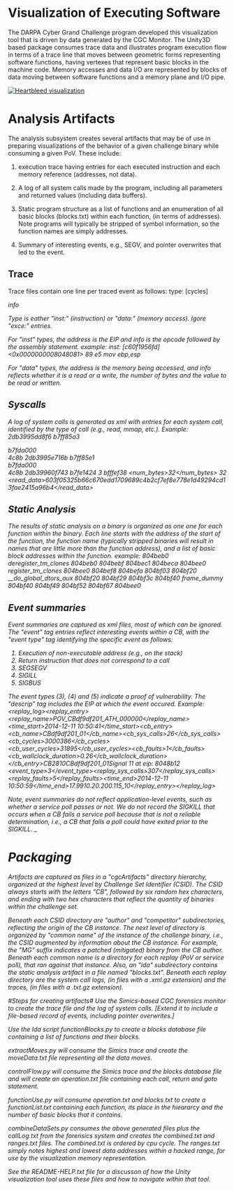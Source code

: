 # Visualization of Executing Software #
The DARPA Cyber Grand Challenge program developed this visualization tool
that is driven by data generated by the CGC Monitor.  The Unity3D based
package consumes trace data and illustrates program execution flow in terms
of a trace line that moves between geometric forms representing software
functions, having vertexes that represent basic blocks in the machine code.
Memory accesses and data I/O are represented by blocks of data moving between
software functions and a memory plane and I/O pipe.

[![Heartbleed visualization](https://i.ytimg.com/vi/07M_j2NGC_o/2.jpg)](https://youtu.be/07M_j2NGC_o)

# Analysis Artifacts #
The analysis subsystem creates several artifacts that may be of use
in preparing visualizations of the behavior of a
given challenge binary while consuming a given PoV.  These include:

1. execution trace having entries for each executed instruction and
each memory reference (addresses, not data).

2. A log of all system calls made by the program, including all
parameters and returned values (including data buffers).

3. Static program structure as a list of functions and an enumeration
of all basic blocks (blocks.txt) within each function, (in terms of addresses).
Note programs will typically be stripped of symbol information, so
the function names are simply addresses.

4. Summary of interesting events, e.g., SEGV, and pointer overwrites
that led to the event.

## Trace ##
Trace files contain one line per traced event as follows:
    type: [cycles] <address> info

Type is eather "inst:" (instruction) or "data:" (memory access).  Igore "exce:" entries.

For "inst" types, the address is the EIP and info is the opcode followed by the assembly statement.
example:
    inst: [c60f1956fd] <0x0000000008048081> 89 e5             mov ebp,esp

For "data" types, the address is the memory being accessed, and info reflects whether
it is a read or a write, the number of bytes and the value to be read or written.

## Syscalls ##
A log of system calls is generated as xml with entries for each
system call, identified by the type of call (e.g., read, mmap, etc.).
Example:
      <mmap>
        <cycle>2db3995dd8f6</cycle>
        <eip>b7ff85a3</eip>
        <address>b7fda000</address>
        <size>4c8b</size>
      </mmap>
      <munmap>
        <cycle>2db3995e716b</cycle>
        <eip>b7ff85e1</eip>
        <address>b7fda000</address>
        <size>4c8b</size>
      </munmap>
      <read>
        <cycle>2db39960f743</cycle>
        <eip>b7fe1424</eip>
        <fd>3</fd>
        <buf>bfffef38</buf>
        <num_bytes>32</num_bytes>
        <count>32</count>
        <read_data>603f05325b66c670edd1709689c4b2cf7ef8e778e1d49294cd13fae2415a96b4</read_data>
      </read>

## Static Analysis ##
The results of static analysis on a binary is organized as one one for
each function within the binary.  Each line starts with the address of
the start of the function, the function name (typically stripped binaries
will result in names that are little more than the function address), and
a list of basic block addresses within the function.
example:
    804beb0 deregister_tm_clones 804beb0 804bebf 804bec1 804beca
    804bee0 register_tm_clones 804bee0 804bef8 804befa 804bf03
    804bf20 __do_global_dtors_aux 804bf20 804bf29 804bf3c
    804bf40 frame_dummy 804bf40 804bf49 804bf52 804bf67 804bee0

## Event summaries ##
Event summaries are captured as xml files, most of which can be ignored.
The "event" tag entries reflect interesting events within a CB, with
the "event type" tag identifying the specific event as follows:
1. Execution of non-executable address (e.g., on the stack)
2. Return instruction that does not correspond to a call
3. SEGSEGV
4. SIGILL
5. SIGBUS

The event types (3), (4) and (5) indicate a proof of vulnerability.
The "descrip" tag includes the EIP at which the event occured.
Example:
<replay_log><replay_entry><replay_name>POV_CBdf9df201_ATH_000000</replay_name><time_start>2014-12-11 10:50:41</time_start><cb_entry><cb_name>CBdf9df201_01</cb_name><cb_sys_calls>26</cb_sys_calls><cb_cycles>3000386</cb_cycles><cb_user_cycles>31895</cb_user_cycles><cb_faults>1</cb_faults><cb_wallclock_duration>0.26</cb_wallclock_duration></cb_entry><event><source><kind>CB</kind><pid>2810</pid><comm>CBdf9df201_01</comm></source><descrip>Signal 11 at eip: 8048b12 </descrip><event_type>3</event_type></event><replay_sys_calls>307</replay_sys_calls><replay_faults>5</replay_faults><time_end>2014-12-11 10:50:59</time_end><duration>17.99</duration><drone>10.20.200.115_10</drone></replay_entry></replay_log>

Note, event summaries do not reflect application-level events, such as whether a service poll passes or not.  We do not record
the SIGKILL that occurs when a CB fails a service poll because that is not a reliable determination, i.e., a CB that fails a poll could
have exited prior to the SIGKILL.
_
# Packaging #
Artifacts are captured as files in a "cgcArtifacts" directory hierarchy,
organized at the highest level by Challenge Set Identifier (CSID).  The
CSID always starts with the letters "CB", followed by six random hex
characters, and ending with two hex characters that reflect the quantity 
of binaries within the challenge set.

Beneath each CSID directory are "author" and "competitor" subdirectories,
reflecting the origin of the CB instance.  The next level of directory is
organized by "common name" of the instance of the challenge binary, i.e., 
the CSID augmented by information about the CB instance.  For example, the 
"MG" suffix indicates a patched (mitigated) binary from the CB author.  
Beneath each common name is a directory for each replay (PoV or service poll),
that ran against that instance.   Also, an "ida" subdirectory contains the 
static analysis artifact in a file named "blocks.txt".  Beneath each replay
directory are the system call logs, (in files with a .xml.gz extension) and
the traces, (in files with a .txt.gz extension).

#Steps for creating artifacts#
Use the Simics-based CGC forensics monitor to create the trace file and the 
log of system calls.
[Extend it to include a file-based record of events, including pointer overwrites.]

Use the Ida script functionBlocks.py to create a blocks database file containing 
a list of functions and their blocks.

extractMoves.py will consume the Simics trace and create the moveData.txt file representing all the data moves.

controlFlow.py will consume the Simics trace and the blocks database file and will create an operation.txt
file containing each call, return and goto statement.

functionUse.py will consume operation.txt and blocks.txt to create a functionList.txt containing 
each function, its place in the hieararcy and the number of basic blocks that it contains.

combineDataSets.py consumes the above generated files plus the callLog.txt from the forensics system and 
creates the combined.txt and ranges.txt files.
The combined.txt is ordered by cpu cycle.  The ranges.txt simply notes highest and lowest data addresses
within a hacked range, for use by the visualization memory representation.

See the README-HELP.txt file for a discusson of how the Unity visualization tool uses these files and
how to navigate within that tool.

